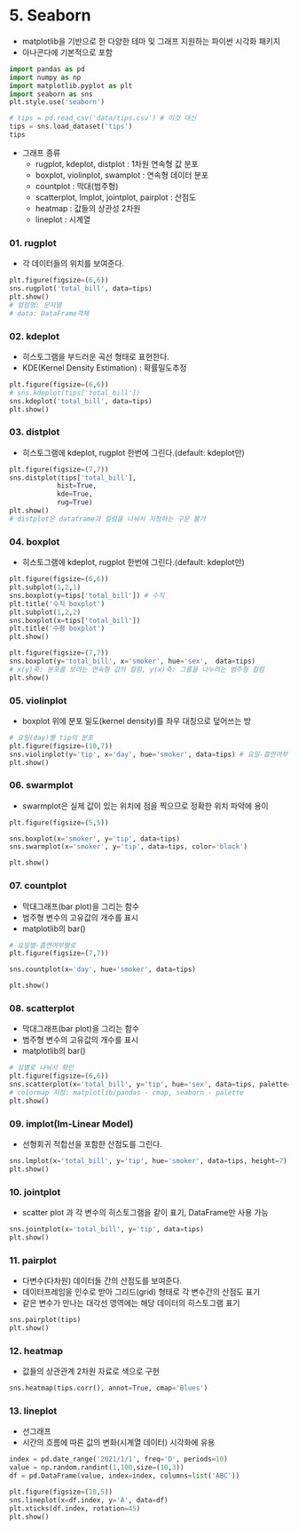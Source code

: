 # 5. Seaborn
- matplotlib을 기반으로 한 다양한 테마 및 그래프 지원하는 파이썬 시각화 패키지
- 아나콘다에 기본적으로 포함
```python
import pandas as pd
import numpy as np
import matplotlib.pyplot as plt
import seaborn as sns
plt.style.use('seaborn')

# tips = pd.read_csv('data/tips.csv') # 이것 대신
tips = sns.load_dataset('tips')
tips
```
- 그래프 종류
  - rugplot, kdeplot, distplot : 1차원 연속형 값 분포
  - boxplot, violinplot, swamplot : 연속형 데이터 분포
  - countplot : 막대(범주형)
  - scatterplot, lmplot, jointplot, pairplot : 산점도
  - heatmap : 값들의 상관성 2차원
  - lineplot : 시계열

### 01. rugplot
- 각 데이터들의 위치를 보여준다.
```python
plt.figure(figsize=(6,6))
sns.rugplot('total_bill', data=tips)
plt.show()
# 컬럼명: 문자열
# data: DataFrame객체
```

### 02. kdeplot
- 히스토그램을 부드러운 곡선 형태로 표현한다. 
- KDE(Kernel Density Estimation) : 확률밀도추정
```python
plt.figure(figsize=(6,6))
# sns.kdeplot(tips['total_bill'])
sns.kdeplot('total_bill', data=tips)
plt.show()
```

### 03. distplot
- 히스토그램에 kdeplot, rugplot 한번에 그린다.(default: kdeplot만)
```python
plt.figure(figsize=(7,7))
sns.distplot(tips['total_bill'],
            hist=True,
            kde=True,
            rug=True)
plt.show()
# distplot은 dataframe과 컬럼을 나눠서 지정하는 구문 불가
```

### 04. boxplot
- 히스토그램에 kdeplot, rugplot 한번에 그린다.(default: kdeplot만)
```python
plt.figure(figsize=(6,6))
plt.subplot(1,2,1)
sns.boxplot(y=tips['total_bill']) # 수직
plt.title('수직 boxplot')
plt.subplot(1,2,2)
sns.boxplot(x=tips['total_bill'])
plt.title('수평 boxplot')
plt.show()

plt.figure(figsize=(7,7))
sns.boxplot(y='total_bill', x='smoker', hue='sex',  data=tips)
# x(y)축: 분포를 보려는 연속형 값의 컬럼, y(x)축: 그룹을 나누려는 범주형 컬럼
plt.show()
```


### 05. violinplot
- boxplot 위에 분포 밀도(kernel density)를 좌우 대칭으로 덮어쓰는 방
```python
# 요일(day)별 tip의 분포
plt.figure(figsize=(10,7))
sns.violinplot(y='tip', x='day', hue='smoker', data=tips) # 요일-흡연여부
plt.show()
```

### 06. swarmplot
- swarmplot은 실제 값이 있는 위치에 점을 찍으므로 정확한 위치 파악에 용이
```python
plt.figure(figsize=(5,5))

sns.boxplot(x='smoker', y='tip', data=tips)
sns.swarmplot(x='smoker', y='tip', data=tips, color='black')

plt.show()
```

### 07. countplot
- 막대그래프(bar plot)을 그리는 함수
- 범주형 변수의 고유값의 개수를 표시
- matplotlib의 bar()
```python
# 요일별-흡연여부별로
plt.figure(figsize=(7,7))

sns.countplot(x='day', hue='smoker', data=tips)

plt.show()
```

### 08. scatterplot
- 막대그래프(bar plot)을 그리는 함수
- 범주형 변수의 고유값의 개수를 표시
- matplotlib의 bar()
```python
# 성별로 나눠서 확인
plt.figure(figsize=(6,6))
sns.scatterplot(x='total_bill', y='tip', hue='sex', data=tips, palette='cool')
# colormap 지정: matplotlib/pandas - cmap, seaborn - palette
plt.show()
```

### 09. implot(lm-Linear Model)
- 선형회귀 적합선을 포함한 산점도를 그린다.
```python
sns.lmplot(x='total_bill', y='tip', hue='smoker', data=tips, height=7)
plt.show()
```

### 10. jointplot
- scatter plot 과 각 변수의 히스토그램을 같이 표기, DataFrame만 사용 가능
```python
sns.jointplot(x='total_bill', y='tip', data=tips)
plt.show()
```

### 11. pairplot
- 다변수(다차원) 데이터들 간의 산점도를 보여준다. 
- 데이터프레임을 인수로 받아 그리드(grid) 형태로 각 변수간의 산점도 표기
- 같은 변수가 만나는 대각선 영역에는 해당 데이터의 히스토그램 표기
```python
sns.pairplot(tips)
plt.show()
```

### 12. heatmap
- 값들의 상관관계 2차원 자료로 색으로 구현
```python
sns.heatmap(tips.corr(), annot=True, cmap='Blues')
```

### 13. lineplot
- 선그래프
- 시간의 흐름에 따른 값의 변화(시계열 데이터) 시각화에 유용
```python
index = pd.date_range('2021/1/1', freq='D', periods=10)
value = np.random.randint(1,100,size=(10,3))
df = pd.DataFrame(value, index=index, columns=list('ABC'))

plt.figure(figsize=(10,5))
sns.lineplot(x=df.index, y='A', data=df)
plt.xticks(df.index, rotation=45)
plt.show()
```
